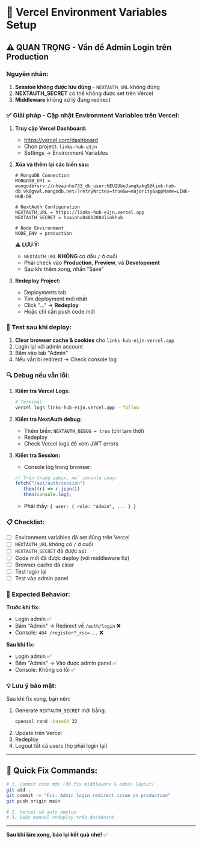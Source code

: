 # 🔧 Vercel Environment Variables Setup

## ⚠️ QUAN TRỌNG - Vấn đề Admin Login trên Production

### Nguyên nhân:

1. **Session không được lưu đúng** - `NEXTAUTH_URL` không đúng
2. **NEXTAUTH_SECRET** có thể không được set trên Vercel
3. **Middleware** không xử lý đúng redirect

### ✅ Giải pháp - Cập nhật Environment Variables trên Vercel:

1. **Truy cập Vercel Dashboard:**

   - https://vercel.com/dashboard
   - Chọn project: `links-hub-e1jn`
   - Settings → Environment Variables

2. **Xóa và thêm lại các biến sau:**

   ```env
   # MongoDB Connection
   MONGODB_URI = mongodb+srv://nhoainhu733_db_user:hEU2UboJamgkakg5@link-hub-db.vk0gvwl.mongodb.net/?retryWrites=true&w=majority&appName=LINK-HUB-DB

   # NextAuth Configuration
   NEXTAUTH_URL = https://links-hub-e1jn.vercel.app
   NEXTAUTH_SECRET = hoainhu04012004linkhub

   # Node Environment
   NODE_ENV = production
   ```

   ⚠️ **LƯU Ý:**

   - `NEXTAUTH_URL` **KHÔNG** có dấu `/` ở cuối
   - Phải check vào **Production**, **Preview**, và **Development**
   - Sau khi thêm xong, nhấn "Save"

3. **Redeploy Project:**
   - Deployments tab
   - Tìm deployment mới nhất
   - Click "..." → **Redeploy**
   - Hoặc chỉ cần push code mới

### 🧪 Test sau khi deploy:

1. **Clear browser cache & cookies** cho `links-hub-e1jn.vercel.app`
2. Login lại với admin account
3. Bấm vào tab "Admin"
4. Nếu vẫn bị redirect → Check console log

### 🔍 Debug nếu vẫn lỗi:

1. **Kiểm tra Vercel Logs:**

   ```bash
   # Terminal
   vercel logs links-hub-e1jn.vercel.app --follow
   ```

2. **Kiểm tra NextAuth debug:**

   - Thêm biến: `NEXTAUTH_DEBUG = true` (chỉ tạm thời)
   - Redeploy
   - Check Vercel logs để xem JWT errors

3. **Kiểm tra Session:**
   - Console log trong browser:
   ```javascript
   // Trên trang admin, mở console chạy:
   fetch("/api/auth/session")
     .then((r) => r.json())
     .then(console.log);
   ```
   - Phải thấy: `{ user: { role: "admin", ... } }`

### 📋 Checklist:

- [ ] Environment variables đã set đúng trên Vercel
- [ ] `NEXTAUTH_URL` không có `/` ở cuối
- [ ] `NEXTAUTH_SECRET` đã được set
- [ ] Code mới đã được deploy (với middleware fix)
- [ ] Browser cache đã clear
- [ ] Test login lại
- [ ] Test vào admin panel

### 🎯 Expected Behavior:

**Trước khi fix:**

- Login admin ✅
- Bấm "Admin" → Redirect về `/auth/login` ❌
- Console: `404 /register?_rsc=...` ❌

**Sau khi fix:**

- Login admin ✅
- Bấm "Admin" → Vào được admin panel ✅
- Console: Không có lỗi ✅

### 💡 Lưu ý bảo mật:

Sau khi fix xong, bạn nên:

1. Generate `NEXTAUTH_SECRET` mới bằng:
   ```bash
   openssl rand -base64 32
   ```
2. Update trên Vercel
3. Redeploy
4. Logout tất cả users (họ phải login lại)

---

## 🚀 Quick Fix Commands:

```bash
# 1. Commit code mới (đã fix middleware & admin layout)
git add .
git commit -m "Fix: Admin login redirect issue on production"
git push origin main

# 2. Vercel sẽ auto deploy
# 3. Hoặc manual redeploy trên dashboard
```

---

**Sau khi làm xong, báo lại kết quả nhé!** ✅
